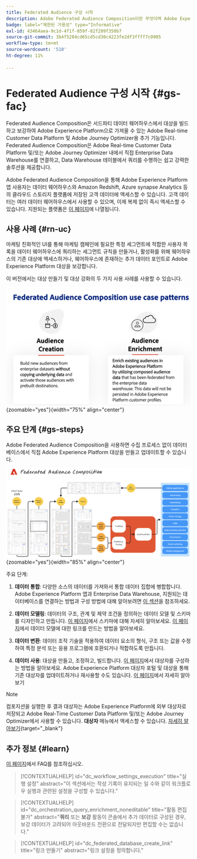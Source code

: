 ```yaml
---
title: Federated Audience 구성 시작
description: Adobe Federated Audience Composition이란 무엇이며 Adobe Experience Platform에서 이를 사용하는 방법을 알아봅니다.
badge: label="제한된 가용성" type="Informative"
exl-id: 43464aea-9c1d-4f1f-859f-82f209f350b7
source-git-commit: 3b4f5284cd65cd5cd30c4223fe2df3ffff7c0905
workflow-type: tm+mt
source-wordcount: '510'
ht-degree: 11%

---
```


# Federated Audience 구성 시작 {#gs-fac}

Federated Audience Composition은 서드파티 데이터 웨어하우스에서 대상을 빌드하고 보강하여 Adobe Experience Platform으로 가져올 수 있는 Adobe Real-time Customer Data Platform 및 Adobe Journey Optimizer용 추가 기능입니다. Federated Audience Composition은 Adobe Real-time Customer Data Platform 및/또는 Adobe Journey Optimizer 내에서 직접 Enterprise Data Warehouse를 연결하고, Data Warehouse 테이블에서 쿼리를 수행하는 쉽고 강력한 솔루션을 제공합니다.

Adobe Federated Audience Composition을 통해 Adobe Experience Platform 앱 사용자는 데이터 웨어하우스와 Amazon Redshift, Azure synapse Analytics 등의 클라우드 스토리지 플랫폼에 저장된 고객 데이터에 액세스할 수 있습니다. 고객 데이터는 여러 데이터 웨어하우스에서 사용할 수 있으며, 이제 복제 없이 즉시 액세스할 수 있습니다. 지원되는 플랫폼은 [이 페이지](../connections/federated-db.md#supported-db)에 나열됩니다.

## 사용 사례 {#rn-uc}

마케팅 친화적인 UI를 통해 마케팅 캠페인에 필요한 특정 세그먼트에 적합한 사용자 목록을 데이터 웨어하우스에 쿼리하는 세그먼트 규칙을 만들거나, 활성화를 위해 웨어하우스의 기존 대상에 액세스하거나, 웨어하우스에 존재하는 추가 데이터 포인트로 Adobe Experience Platform 대상을 보강합니다.

이 버전에서는 대상 만들기 및 대상 강화의 두 가지 사용 사례를 사용할 수 있습니다.

![다이어그램](assets/fac-use-cases.png){zoomable="yes"}{width="75%" align="center"}

## 주요 단계 {#gs-steps}

Adobe Federated Audience Composition을 사용하면 수집 프로세스 없이 데이터베이스에서 직접 Adobe Experience Platform 대상을 만들고 업데이트할 수 있습니다.

![다이어그램](assets/steps-diagram.png){zoomable="yes"}{width="85%" align="center"}

주요 단계:

1. **데이터 통합**: 다양한 소스의 데이터를 가져와서 통합 데이터 집합에 병합합니다. Adobe Experience Platform 앱과 Enterprise Data Warehouse, 지원되는 데이터베이스를 연결하는 방법과 구성 방법에 대해 알아보려면 [이 섹션](../connections/federated-db.md)을 참조하세요.

2. **데이터 모델링**: 데이터의 구조, 관계 및 제약 조건을 정의하는 데이터 모델 및 스키마를 디자인하고 만듭니다. [이 페이지](../customer/schemas.md)에서 스키마에 대해 자세히 알아보세요. [이 페이지](../data-management/gs-models.md)에서 데이터 모델에 대한 링크를 만드는 방법을 알아보세요.

3. **데이터 변환**: 데이터 조작 기술을 적용하여 데이터 요소의 형식, 구조 또는 값을 수정하여 특정 분석 또는 응용 프로그램에 호환되거나 적합하도록 만듭니다.

4. **데이터 사용**: 대상을 만들고, 조정하고, 빌드합니다. [이 페이지](../compositions/gs-compositions.md)에서 대상자를 구성하는 방법을 알아보세요. Adobe Experience Platform 대상자 포털 및 대상을 통해 기존 대상자를 업데이트하거나 재사용할 수도 있습니다. [이 페이지](../connections/destinations.md)에서 자세히 알아보기


>[!NOTE]
>
>컴포지션을 실행한 후 결과 대상자는 Adobe Experience Platform에 외부 대상자로 저장되고 Adobe Real-Time Customer Data Platform 및/또는 Adobe Journey Optimizer에서 사용할 수 있습니다. **대상자** 메뉴에서 액세스할 수 있습니다. [자세히 알아보기](https://experienceleague.adobe.com/en/docs/experience-platform/segmentation/ui/audience-portal){target="_blank"}
>



## 추가 정보 {#learn}

<!-- Workflow + Workflow activities-->

[이 페이지](faq.md)에서 FAQ를 참조하십시오.

>[!CONTEXTUALHELP]
>id="dc_workflow_settings_execution"
>title="실행 설정"
>abstract="이 섹션에서는 작성 기록이 유지되는 일 수와 같이 워크플로우 실행과 관련된 설정을 구성할 수 있습니다."




>[!CONTEXTUALHELP]
>id="dc_orchestration_query_enrichment_noneditable"
>title="활동 편집 불가"
>abstract="**쿼리** 또는 **보강** 활동이 콘솔에서 추가 데이터로 구성된 경우, 보강 데이터가 고려되어 아웃바운드 전환으로 전달되지만 편집할 수는 없습니다."

<!-- Create a link -->

>[!CONTEXTUALHELP]
>id="dc_federated_database_create_link"
>title="링크 만들기"
>abstract="링크 설정을 정의합니다."
